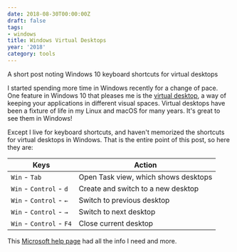```yaml
---
date: 2018-08-30T00:00:00Z
draft: false
tags:
- windows
title: Windows Virtual Desktops
year: '2018'
category: tools
---
```


A short post noting Windows 10 keyboard shortcuts for virtual desktops
<!-- TEASER_END -->

I started spending more time in Windows recently for a change of pace. One feature in Windows 10 that pleases me is the [virtual desktop][], a way of keeping your applications in different visual spaces. Virtual desktops have been a fixture of life in my Linux and macOS for many years. It's great to see them in Windows!

[virtual desktop]: https://en.wikipedia.org/wiki/Virtual_desktop

Except I live for keyboard shortcuts, and haven't memorized the shortcuts for virtual desktops in Windows. That is the entire point of this post, so here they are:

Keys                     | Action
-------------------------|--------------------------------------
`Win` - `Tab`            | Open Task view, which shows desktops
`Win` - `Control` - `d`  | Create and switch to a new desktop
`Win` - `Control` - `←`  | Switch to previous desktop
`Win` - `Control` - `→`  | Switch to next desktop
`Win` - `Control` - `F4` | Close current desktop

This [Microsoft help page][] had all the info I need and more.

[Microsoft help page]:https://support.microsoft.com/en-us/help/12445/windows-keyboard-shortcuts

